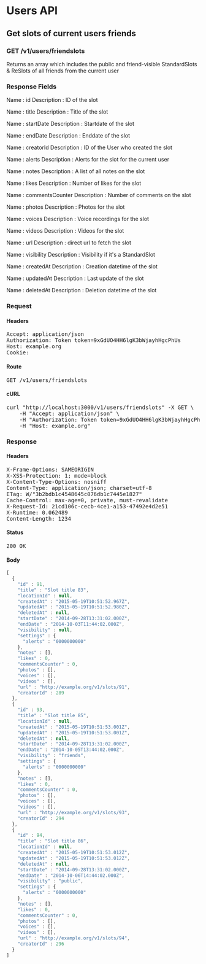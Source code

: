 # Users API

## Get slots of current users friends

### GET /v1/users/friendslots

Returns an array which includes the public and friend-visible StandardSlots &amp; ReSlots of all friends from the current user

### Response Fields

Name : id
Description : ID of the slot

Name : title
Description : Title of the slot

Name : startDate
Description : Startdate of the slot

Name : endDate
Description : Enddate of the slot

Name : creatorId
Description : ID of the User who created the slot

Name : alerts
Description : Alerts for the slot for the current user

Name : notes
Description : A list of all notes on the slot

Name : likes
Description : Number of likes for the slot

Name : commentsCounter
Description : Number of comments on the slot

Name : photos
Description : Photos for the slot

Name : voices
Description : Voice recordings for the slot

Name : videos
Description : Videos for the slot

Name : url
Description : direct url to fetch the slot

Name : visibility
Description : Visibility if it&#39;s a StandardSlot

Name : createdAt
Description : Creation datetime of the slot

Name : updatedAt
Description : Last update of the slot

Name : deletedAt
Description : Deletion datetime of the slot

### Request

#### Headers

<pre>Accept: application/json
Authorization: Token token=9xGdUO4HH6lgK3bWjayhHgcPhUs
Host: example.org
Cookie: </pre>

#### Route

<pre>GET /v1/users/friendslots</pre>

#### cURL

<pre class="request">curl &quot;http://localhost:3000/v1/users/friendslots&quot; -X GET \
	-H &quot;Accept: application/json&quot; \
	-H &quot;Authorization: Token token=9xGdUO4HH6lgK3bWjayhHgcPhUs&quot; \
	-H &quot;Host: example.org&quot;</pre>

### Response

#### Headers

<pre>X-Frame-Options: SAMEORIGIN
X-XSS-Protection: 1; mode=block
X-Content-Type-Options: nosniff
Content-Type: application/json; charset=utf-8
ETag: W/&quot;3b2bdb1c4548645c076db1c7445e1827&quot;
Cache-Control: max-age=0, private, must-revalidate
X-Request-Id: 21cd106c-cecb-4ce1-a153-47492e4d2e51
X-Runtime: 0.062489
Content-Length: 1234</pre>

#### Status

<pre>200 OK</pre>

#### Body

```javascript
[
  {
    "id" : 91,
    "title" : "Slot title 83",
    "locationId" : null,
    "createdAt" : "2015-05-19T10:51:52.967Z",
    "updatedAt" : "2015-05-19T10:51:52.980Z",
    "deletedAt" : null,
    "startDate" : "2014-09-28T13:31:02.000Z",
    "endDate" : "2014-10-03T11:44:02.000Z",
    "visibility" : null,
    "settings" : {
      "alerts" : "0000000000"
    },
    "notes" : [],
    "likes" : 0,
    "commentsCounter" : 0,
    "photos" : [],
    "voices" : [],
    "videos" : [],
    "url" : "http://example.org/v1/slots/91",
    "creatorId" : 289
  },
  {
    "id" : 93,
    "title" : "Slot title 85",
    "locationId" : null,
    "createdAt" : "2015-05-19T10:51:53.001Z",
    "updatedAt" : "2015-05-19T10:51:53.001Z",
    "deletedAt" : null,
    "startDate" : "2014-09-28T13:31:02.000Z",
    "endDate" : "2014-10-05T13:44:02.000Z",
    "visibility" : "friends",
    "settings" : {
      "alerts" : "0000000000"
    },
    "notes" : [],
    "likes" : 0,
    "commentsCounter" : 0,
    "photos" : [],
    "voices" : [],
    "videos" : [],
    "url" : "http://example.org/v1/slots/93",
    "creatorId" : 294
  },
  {
    "id" : 94,
    "title" : "Slot title 86",
    "locationId" : null,
    "createdAt" : "2015-05-19T10:51:53.012Z",
    "updatedAt" : "2015-05-19T10:51:53.012Z",
    "deletedAt" : null,
    "startDate" : "2014-09-28T13:31:02.000Z",
    "endDate" : "2014-10-06T14:44:02.000Z",
    "visibility" : "public",
    "settings" : {
      "alerts" : "0000000000"
    },
    "notes" : [],
    "likes" : 0,
    "commentsCounter" : 0,
    "photos" : [],
    "voices" : [],
    "videos" : [],
    "url" : "http://example.org/v1/slots/94",
    "creatorId" : 296
  }
]
```
